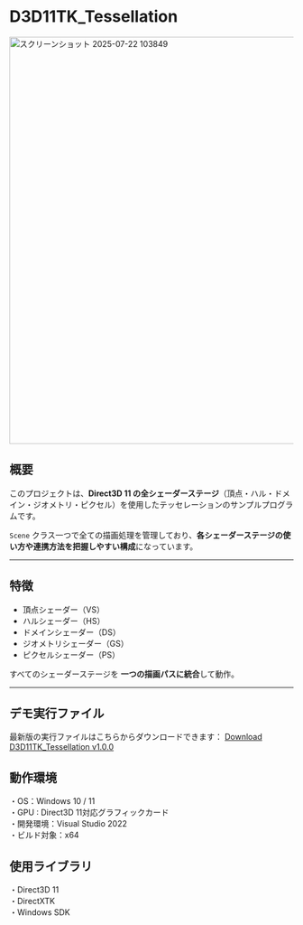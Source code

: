 # D3D11TK_Tessellation
<img width="1277" height="721" alt="スクリーンショット 2025-07-22 103849" src="https://github.com/user-attachments/assets/4340312b-25ac-43da-9184-3ca8c7bc621a" />

## 概要

このプロジェクトは、**Direct3D 11 の全シェーダーステージ**（頂点・ハル・ドメイン・ジオメトリ・ピクセル）を使用したテッセレーションのサンプルプログラムです。

`Scene` クラス一つで全ての描画処理を管理しており、**各シェーダーステージの使い方や連携方法を把握しやすい構成**になっています。

---

## 特徴

- 頂点シェーダー（VS）
- ハルシェーダー（HS）
- ドメインシェーダー（DS）
- ジオメトリシェーダー（GS）
- ピクセルシェーダー（PS）

すべてのシェーダーステージを **一つの描画パスに統合**して動作。

---

## デモ実行ファイル
最新版の実行ファイルはこちらからダウンロードできます： [Download D3D11TK_Tessellation v1.0.0](https://github.com/Shun-ki00/D3D11TK_Tessellation/releases/latest)


## 動作環境
・OS：Windows 10 / 11  
・GPU : Direct3D 11対応グラフィックカード  
・開発環境：Visual Studio 2022  
・ビルド対象：x64  

## 使用ライブラリ
・Direct3D 11  
・DirectXTK  
・Windows SDK   
